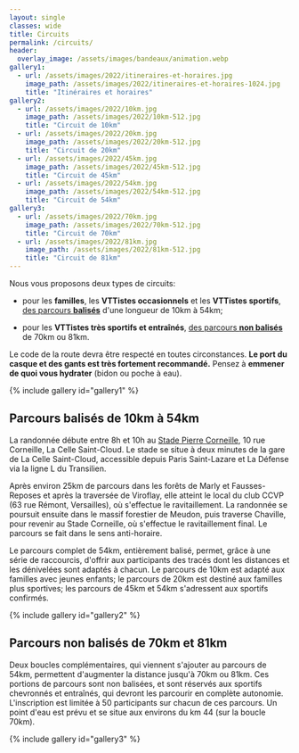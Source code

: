 ```yaml
---
layout: single
classes: wide
title: Circuits
permalink: /circuits/
header:
  overlay_image: /assets/images/bandeaux/animation.webp
gallery1:
  - url: /assets/images/2022/itineraires-et-horaires.jpg
    image_path: /assets/images/2022/itineraires-et-horaires-1024.jpg
    title: "Itinéraires et horaires"
gallery2:
  - url: /assets/images/2022/10km.jpg
    image_path: /assets/images/2022/10km-512.jpg
    title: "Circuit de 10km"
  - url: /assets/images/2022/20km.jpg
    image_path: /assets/images/2022/20km-512.jpg
    title: "Circuit de 20km"
  - url: /assets/images/2022/45km.jpg
    image_path: /assets/images/2022/45km-512.jpg
    title: "Circuit de 45km"
  - url: /assets/images/2022/54km.jpg
    image_path: /assets/images/2022/54km-512.jpg
    title: "Circuit de 54km"
gallery3:
  - url: /assets/images/2022/70km.jpg
    image_path: /assets/images/2022/70km-512.jpg
    title: "Circuit de 70km"
  - url: /assets/images/2022/81km.jpg
    image_path: /assets/images/2022/81km-512.jpg
    title: "Circuit de 81km"
---
```


Nous vous proposons deux types de circuits:

+ pour les **familles**,
  les **VTTistes occasionnels**
  et les **VTTistes sportifs**,
  [des parcours **balisés**](#parcours-balisés-de-10km-à-54km)
  d'une longueur de 10km à 54km;

+ pour les **VTTistes très sportifs et entraînés**,
  [des parcours **non balisés**](#parcours-non-balisés-de-70km-et-81km)
  de 70km ou 81km.

Le code de la route devra être respecté en toutes circonstances.
**Le port du casque et des gants est très fortement recommandé.**
Pensez à **emmener de quoi vous hydrater** (bidon ou poche à eau).

{% include gallery id="gallery1" %}

## Parcours balisés de 10km à 54km

La randonnée débute entre 8h et 10h
au [Stade Pierre Corneille](https://www.google.fr/maps/place/Lyc%C3%A9e+Pierre+Corneille/@48.8458771,2.1346415,17z/data=!3m1!4b1!4m6!3m5!1s0x47e67d26bc561205:0x4818450eb2a318df!8m2!3d48.8458771!4d2.1368302!16s%2Fg%2F11dzdvkqhg),
10 rue Corneille,
La Celle Saint-Cloud.
Le stade se situe
à deux minutes de la gare de La Celle Saint-Cloud,
accessible depuis Paris Saint-Lazare et La Défense via la ligne L du Transilien.

Après environ 25km de parcours dans les forêts de Marly et Fausses-Reposes et
après la traversée de Viroflay, elle atteint le local du club CCVP (63 rue
Rémont, Versailles), où s'effectue le ravitaillement. La randonnée se poursuit
ensuite dans le massif forestier de Meudon, puis traverse Chaville, pour
revenir au Stade Corneille, où s'effectue le ravitaillement final. Le parcours
se fait dans le sens anti-horaire.

Le parcours complet de 54km, entièrement balisé, permet, grâce à une série de
raccourcis, d'offrir aux participants des tracés dont les distances et les
dénivelées sont adaptés à chacun. Le parcours de 10km est adapté aux familles
avec jeunes enfants; le parcours de 20km est destiné aux familles plus
sportives; les parcours de 45km et 54km s'adressent aux sportifs confirmés.

{% include gallery id="gallery2" %}

## Parcours non balisés de 70km et 81km

Deux boucles complémentaires, qui viennent s'ajouter au parcours de 54km,
permettent d'augmenter la distance jusqu'à 70km ou 81km. Ces portions de
parcours sont non balisées, et sont réservés aux sportifs chevronnés et
entraînés, qui devront les parcourir en complète autonomie. L'inscription est
limitée à 50 participants sur chacun de ces parcours. Un point d'eau est prévu
et se situe aux environs du km 44 (sur la boucle 70km).

{% include gallery id="gallery3" %}
